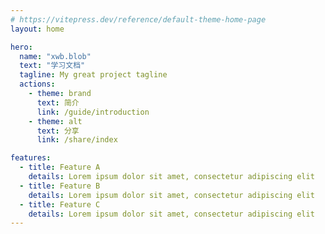 ```yaml
---
# https://vitepress.dev/reference/default-theme-home-page
layout: home

hero:
  name: "xwb.blob"
  text: "学习文档"
  tagline: My great project tagline
  actions:
    - theme: brand
      text: 简介
      link: /guide/introduction
    - theme: alt
      text: 分享
      link: /share/index

features:
  - title: Feature A
    details: Lorem ipsum dolor sit amet, consectetur adipiscing elit
  - title: Feature B
    details: Lorem ipsum dolor sit amet, consectetur adipiscing elit
  - title: Feature C
    details: Lorem ipsum dolor sit amet, consectetur adipiscing elit
---
```

